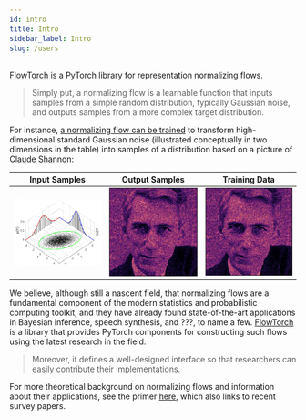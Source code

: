 ```yaml
---
id: intro
title: Intro
sidebar_label: Intro
slug: /users
---
```


[FlowTorch](https://flowtorch.ai) is a PyTorch library for representation normalizing flows.

> Simply put, a normalizing flow is a learnable function that inputs samples from a simple random distribution, typically Gaussian noise, and outputs samples from a more complex target distribution.

For instance, [a normalizing flow can be trained](https://arxiv.org/abs/1906.04032) to transform high-dimensional standard Gaussian noise (illustrated conceptually in two dimensions in the table) into samples of a distribution based on a picture of Claude Shannon:

| Input Samples            | Output Samples            |  Training Data
:-------------------------:|:-------------------------:|:-------------------------:
<img src="/img/standard_normal_samples.png" alt="Sample from Bivariate Standard Normal" width="200rem"/>  |  <img src="/img/claude_shannon.png" alt="Sample from Neural Spline Flow" width="200rem"/> | <img src="/img/claude_shannon.png" alt="Sample from Neural Spline Flow" width="200rem"/>

We believe, although still a nascent field, that normalizing flows are a fundamental component of the modern statistics and probabilistic computing toolkit, and they have already found state-of-the-art applications in Bayesian inference, speech synthesis, and ???, to name a few. [FlowTorch](https://flowtorch.ai) is a library that provides PyTorch components for constructing such flows using the latest research in the field.

>Moreover, it defines a well-designed interface so that researchers can easily contribute their implementations.

For more theoretical background on normalizing flows and information about their applications, see the primer [here](users/univariate), which also links to recent survey papers.
